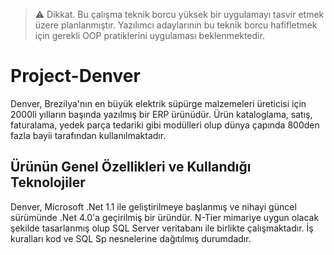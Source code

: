 > :warning: Dikkat. Bu çalışma teknik borcu yüksek bir uygulamayı tasvir etmek üzere planlanmıştır. Yazılımcı adaylarının bu teknik borcu hafifletmek için gerekli OOP pratiklerini uygulaması beklenmektedir.

# Project-Denver

Denver, Brezilya'nın en büyük elektrik süpürge malzemeleri üreticisi için 2000li yılların başında yazılmış bir ERP ürünüdür. Ürün kataloglama, satış, faturalama, yedek parça tedariki gibi modülleri olup dünya çapında 800den fazla bayii tarafından kullanılmaktadır.

## Ürünün Genel Özellikleri ve Kullandığı Teknolojiler

Denver, Microsoft .Net 1.1 ile geliştirilmeye başlanmış ve nihayi güncel sürümünde .Net 4.0'a geçirilmiş bir üründür. N-Tier mimariye uygun olacak şekilde tasarlanmış olup SQL Server veritabanı ile birlikte çalışmaktadır. İş kuralları kod ve SQL Sp nesnelerine dağıtılmış durumdadır.

